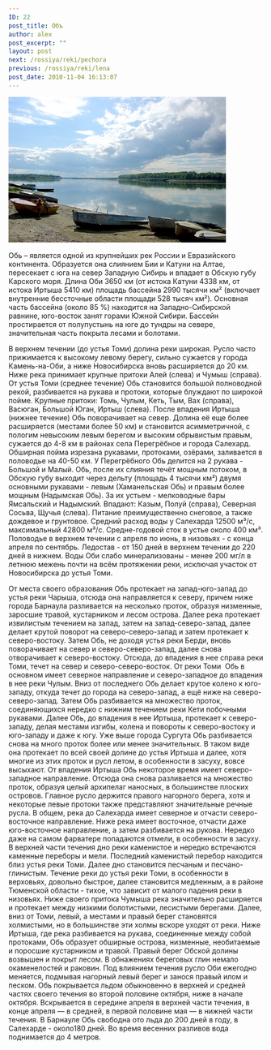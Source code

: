```yaml
---
ID: 22
post_title: Объ
author: alex
post_excerpt: ""
layout: post
next: /rossiya/reki/pechora
previous: /rossiya/reki/lena
post_date: 2010-11-04 16:13:07
---
```


 

![](/img/book/565.jpg)

Обь – является одной из крупнейших рек России и Евразийского континента. Образуется она слиянием Бии и Катуни на Алтае, пересекает с юга на север Западную Сибирь и впадает в Обскую губу Карского моря. Длина Оби 3650 км  (от истока Катуни 4338 км, от истока Иртыша 5410 км) площадь бассейна 2990 тысячи км&#178; (включает внутренние бессточные области площади 528 тысяч км&#178;). Основная часть бассейна (около 85 %) находится на Западно-Сибирской равнине, юго-восток занят горами Южной Сибири. Бассейн простирается от полупустынь на юге до тундры на севере, значительная часть покрыта лесами и болотами.
  
В верхнем течении (до устья Томи) долина реки широкая. Русло часто прижимается к высокому левому берегу, сильно сужается у города Камень-на-Оби, а ниже Новосибирска вновь расширяется до 20 км. Ниже река принимает крупные притоки Алей (слева) и Чумыш (справа). От устья Томи (среднее течение) Обь становится большой полноводной рекой, разбивается на рукава и протоки, которые блуждают по широкой пойме. Крупные притоки: Томь, Чулым, Кеть, Тым, Вах (справа), Васюган, Большой Юган, Иртыш (слева). После впадения Иртыша (нижнее течение) Обь поворачивает на север. Долина её еще более расширяется (местами более 50 км) и становится асимметричной, с пологим невысоким левым берегом и высоким обрывистым правым, сужается до 4-8 км в районах села Перегрёбное и города Салехард. 
Обширная пойма изрезана рукавами, протоками, озёрами, заливается в половодье на 40-50 км. У Перегрёбного Обь делится на 2 рукава - Большой и Малый. Обь, после их слияния течёт мощным потоком, в Обскую губу выходит через дельту (площадь 4 тысячи км&#178;) двумя основными рукавами - левым (Хаманельская Обь) и правым более мощным (Надымская Обь). За их устьем - мелководные бары Ямсальский и Надымский. Впадают: Казым, Полуй (справа), Северная Сосьва, Щучья (слева).
Питание преимущественно снеговое, а также дождевое и грунтовое. Средний расход воды у Салехарда 12500 м&#179;/с, максимальный 42800 м&#179;/с. Средне-годовой сток в устье около 400 км&#179;. Половодье в верхнем течении с апреля по июнь, в низовьях - с конца апреля по сентябрь. Ледостав - от 150 дней в верхнем течении до 220 дней в нижнем. Воды Оби слабо минерализованы - менее 200 мг/л в летнюю межень почти на всём протяжении реки, исключая участок от Новосибирска до устья Томи. 
  
От места своего образования Обь протекает на запад-юго-запад до устья реки Чарыша, отсюда она направляется к северу, причем ниже города Барнаула разливается на несколько проток, образуя низменные, заросшие травой, кустарником и лесом острова. Далее река протекает извилистым течением на запад, затем на запад-северо-запад, далее делает крутой поворот на северо-северо-запад и затем протекает к северо-востоку. Затем Обь, не доходя устья реки Берди, вновь поворачивает на север и северо-северо-запад, далее снова отворачивает к северо-востоку. Отсюда, до впадения в нее справа реки Томи, течет на север и северо-северо-восток. От реки Томи &nbsp;Обь в основном имеет северное направление и северо-западное до впадения в нее реки Чулым. Вниз от последнего Обь делает крутое колено к юго-западу, откуда течет до города на северо-запад, а ещё ниже на северо-северо-запад. 
Затем Обь разбивается на множество проток, соединяющихся нередко с нижним течением реки Кети побочными рукавами. Далее Обь, до впадения в нее Иртыша, протекает к северо-западу, делая местами изгибы, колена и повороты к северо-востоку и юго-западу и даже к югу. Уже выше города Сургута Обь разбивается снова на много проток более или менее значительных. В таком виде она протекает по всей своей долине до устья Иртыша и далее, хотя многие из этих проток и русл летом, в особенности в засуху, вовсе высыхают. 
От впадения Иртыша Обь некоторое время имеет северо-западное направление. Отсюда она снова разливается на множество проток, образуя целый архипелаг наносных, в большинстве плоских островов. Главное русло держится правого нагорного берега, хотя и некоторые левые протоки также представляют значительные речные русла. В общем, река до Салехарда имеет северное и отчасти северо-восточное направление. Ниже река имеет восточное, отчасти даже юго-восточное направление, а затем разбивается на рукова. 
Нередко даже на самом фарватере попадаются отмели, в особенности в засуху. В верхней части течения дно реки каменистое и нередко встречаются каменные переборы и мели. Последний каменистый перебор находится близ устья реки Томи. Далее дно становится песчаным и песчано-глинистым.
Течение реки до устья реки Томи, в особенности в верховьях, довольно быстрое, далее становится медленным, а в районе Тюменской области - тихое, что зависит от малого падения реки в низовьях. Ниже своего притока Чумыша река значительно расширяется и протекает между низкими болотистыми, лесистыми берегами. Далее, вниз от Томи, левый, а местами и правый берег становятся холмистыми, но в большинстве эти холмы вскоре уходят от реки. Ниже Иртыша, где река разбивается на рукава, соединенные между собой протоками, Обь образует обширные острова, низменные, необитаемые и поросшие кустарником и травой. Правый берег Обской долины возвышен и покрыт лесом. В обнажениях береговых глин немало окаменелостей и раковин. Под влиянием течения русло Оби ежегодно меняется, подмывая нагорный левый берег и занося правый илом и песком. 
Обь покрывается льдом обыкновенно в верхней и средней частях своего течения во второй половине октября, ниже в начале октября. Вскрывается в середине апреля в верхней части течения, в конце апреля — в средней, в первой половине мая — в нижней части течения. В Барнауле Обь свободна ото льда до 200 дней в году, в Салехарде - около180 дней. Во время весенних разливов вода поднимается до 4 метров.